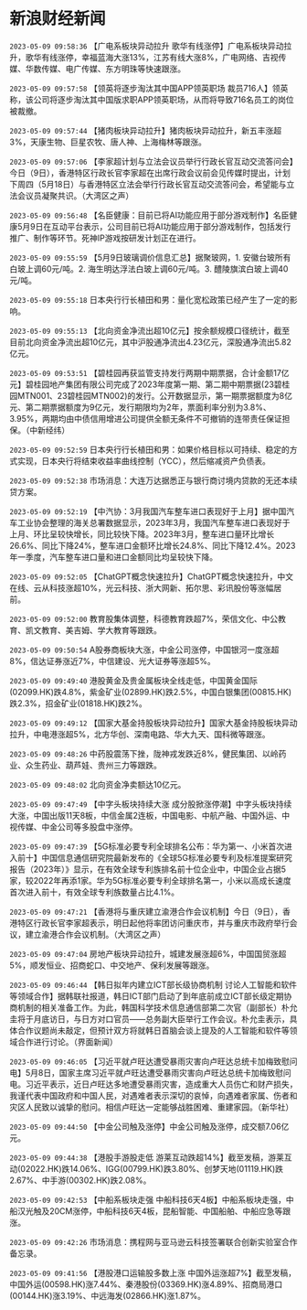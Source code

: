 # 新浪财经新闻
`2023-05-09 09:58:36` 【广电系板块异动拉升 歌华有线涨停】广电系板块异动拉升，歌华有线涨停，幸福蓝海大涨13%，江苏有线大涨8%，广电网络、吉视传媒、华数传媒、电广传媒、东方明珠等快速跟涨。

`2023-05-09 09:57:58` 【领英将逐步淘汰其中国APP领英职场 裁员716人】领英称，该公司将逐步淘汰其中国版求职APP领英职场，从而将导致716名员工的岗位被裁撤。

`2023-05-09 09:57:44` 【猪肉板块异动拉升】猪肉板块异动拉升，新五丰涨超3%，天康生物、巨星农牧、唐人神、上海梅林等跟涨。

`2023-05-09 09:57:06` 【李家超计划与立法会议员举行行政长官互动交流答问会】今日（9日），香港特区行政长官李家超在出席行政会议前会见传媒时提出，计划下周四（5月18日）与香港特区立法会举行行政长官互动交流答问会，希望能与立法会议员凝聚共识。（大湾区之声）

`2023-05-09 09:56:48` 【名臣健康：目前已将AI功能应用于部分游戏制作】名臣健康5月9日在互动平台表示，公司目前已将AI功能应用于部分游戏制作，包括发行推广、制作等环节。死神IP游戏按研发计划正在进行。

`2023-05-09 09:55:59` 【5月9日玻璃调价信息汇总】据聚玻网，1. 安徽台玻所有白玻上调60元/吨。2. 海生明达浮法白玻上调60元/吨。3. 醴陵旗滨白玻上调40元/吨。

`2023-05-09 09:55:18` 日本央行行长植田和男：量化宽松政策已经产生了一定的影响。

`2023-05-09 09:55:13` 【北向资金净流出超10亿元】按余额规模口径统计，截至目前北向资金净流出超10亿元，其中沪股通净流出4.23亿元，深股通净流出5.82亿元。

`2023-05-09 09:53:51` 【碧桂园再获监管支持发行两期中期票据，合计金额17亿元】碧桂园地产集团有限公司完成了2023年度第一期、第二期中期票据(23碧桂园MTN001、23碧桂园MTN002)的发行。公开数据显示，第一期票据额度为8亿元、第二期票据额度为9亿元，发行期限均为2年，票面利率分别为3.8%、3.95%，两期均由中债信用增进公司提供全额无条件不可撤销的连带责任保证担保。（中新经纬）

`2023-05-09 09:52:59` 日本央行行长植田和男：如果价格目标以可持续、稳定的方式实现，日本央行将结束收益率曲线控制（YCC），然后缩减资产负债表。

`2023-05-09 09:52:38` 市场消息：大连万达据悉正与银行商讨境内贷款的无还本续贷方案。

`2023-05-09 09:52:19` 【中汽协：3月我国汽车整车进口表现好于上月】据中国汽车工业协会整理的海关总署数据显示，2023年3月，我国汽车整车进口表现好于上月、环比呈较快增长，同比较快下降。2023年3月，整车进口量环比增长26.6%、同比下降24%，整车进口金额环比增长24.8%、同比下降12.4%。2023年一季度，汽车整车进口量和进口金额同比均呈较快下降。

`2023-05-09 09:52:05` 【ChatGPT概念快速拉升】ChatGPT概念快速拉升，中文在线、云从科技涨超10%，光云科技、浙大网新、拓尔思、彩讯股份等涨幅居前。

`2023-05-09 09:52:00` 教育股集体调整，科德教育跌超7%，荣信文化、中公教育、凯文教育、美吉姆、学大教育等跟跌。

`2023-05-09 09:50:54` A股券商板块大涨，中金公司涨停，中国银河一度涨超8%，信达证券涨近7%，中信建设、光大证券等涨超5%。

`2023-05-09 09:49:40` 港股黄金及贵金属板块全线走低，中国黄金国际(02099.HK)跌4.8%，紫金矿业(02899.HK)跌2.5%，中国白银集团(00815.HK)跌2.3%，招金矿业(01818.HK)跌2%。

`2023-05-09 09:49:12` 【国家大基金持股板块异动拉升】国家大基金持股板块异动拉升，中电港涨超5%，北方华创、深南电路、华大九天、国科微等跟涨。

`2023-05-09 09:48:26` 中药股震荡下挫，陇神戎发跌近8%，健民集团、以岭药业、众生药业、葫芦娃、贵州三力等跟跌。

`2023-05-09 09:48:02` 北向资金净卖额达10亿元。

`2023-05-09 09:47:49` 【中字头板块持续大涨 成分股掀涨停潮】中字头板块持续大涨，中国出版11天8板，中信金属2连板，中国电影、中航产融、中国外运、中视传媒、中金公司等多股盘中涨停。

`2023-05-09 09:47:39` 【5G标准必要专利全球排名公布：华为第一、小米首次进入前十】中国信息通信研究院最新发布的《全球5G标准必要专利及标准提案研究报告（2023年）》显示，在有效全球专利族排名前十位企业中，中国企业占据5家，较2022年再添1家。华为5G标准必要专利全球排名第一，小米以高成长速度首次进入前十，有效全球专利族数量占比4.1%。

`2023-05-09 09:47:21` 【香港将与重庆建立渝港合作会议机制】今日（9日），香港特区行政长官李家超表示，明日起他将率团访问重庆市，并与重庆市政府举行会议，建立渝港合作会议机制。（大湾区之声）

`2023-05-09 09:47:04` 房地产板块异动拉升，城建发展涨超6%，中国国贸涨超5%，顺发恒业、招商蛇口、中交地产、保利发展等跟涨。

`2023-05-09 09:46:44` 【韩日拟年内建立ICT部长级协商机制 讨论人工智能和软件等领域合作】据韩联社报道，韩日ICT部门启动了到年底前成立ICT部长级定期协商机制的相关准备工作。为此，韩国科学技术信息通信部第二次官（副部长）朴允圭将于月底访日，与日方对口官员——总务副大臣举行工作会议。朴允圭表示，具体合作议题尚未敲定，但预计双方将就韩日首脑会谈上提及的人工智能和软件等领域合作进行讨论。（界面新闻）

`2023-05-09 09:46:05` 【习近平就卢旺达遭受暴雨灾害向卢旺达总统卡加梅致慰问电】5月8日，国家主席习近平就卢旺达遭受暴雨灾害向卢旺达总统卡加梅致慰问电。习近平表示，近日卢旺达多地遭受暴雨灾害，造成重大人员伤亡和财产损失，我谨代表中国政府和中国人民，对遇难者表示深切的哀悼，向遇难者家属、伤者和灾区人民致以诚挚的慰问。相信卢旺达一定能够战胜困难、重建家园。（新华社）

`2023-05-09 09:44:50` 【中金公司触及涨停】中金公司触及涨停，成交额7.06亿元。

`2023-05-09 09:44:38` 【港股手游股走低 游莱互动跌超14%】截至发稿，游莱互动(02022.HK)跌14.06%、IGG(00799.HK)跌3.80%、创梦天地(01119.HK)跌2.67%、中手游(00302.HK)跌2.08%。

`2023-05-09 09:42:53` 【中船系板块走强 中船科技6天4板】中船系板块走强，中船汉光触及20CM涨停，中船科技6天4板，昆船智能、中国船舶、中船应急等跟涨。

`2023-05-09 09:42:26` 市场消息：携程网与亚马逊云科技签署联合创新实验室合作备忘录。

`2023-05-09 09:41:56` 【港股港口运输股多数上涨 中国外运涨超7%】截至发稿，中国外运(00598.HK)涨7.44%、秦港股份(03369.HK)涨4.89%、招商局港口(00144.HK)涨3.19%、中远海发(02866.HK)涨1.87%。

